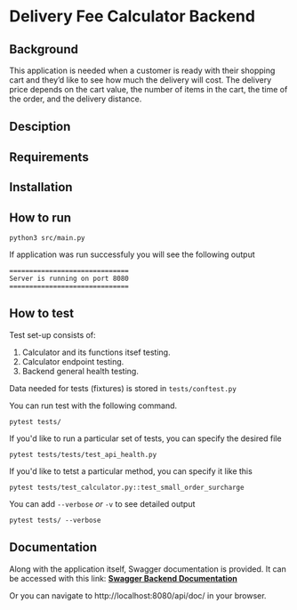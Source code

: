# Delivery Fee Calculator Backend

## Background
This application is needed when a customer is ready with their shopping cart and they’d like to see how much the delivery will cost. The delivery price depends on the cart value, the number of items in the cart, the time of the order, and the delivery distance.

## Desciption

## Requirements

## Installation

## How to run

```
python3 src/main.py
```

If application was run successfuly you will see the following output
```
==============================
Server is running on port 8080
==============================
```

## How to test

Test set-up consists of:
1. Calculator and its functions itsef testing.
2. Calculator endpoint testing.
3. Backend general health testing.

Data needed for tests (fixtures) is stored in `tests/conftest.py`

You can run test with the following command.
```
pytest tests/
```

If you'd like to run a particular set of tests, you can specify the desired file
```
pytest tests/tests/test_api_health.py
```

If you'd like to tetst a particular method, you can specify it like this
```
pytest tests/test_calculator.py::test_small_order_surcharge
```

You can add `--verbose` *or* `-v` to see detailed output
```
pytest tests/ --verbose
```


## Documentation
Along with the application itself, Swagger documentation is provided. It can be accessed with this link: **[Swagger Backend Documentation](http://localhost:8080/api/doc/)**

Or you can navigate to http://localhost:8080/api/doc/ in your browser.